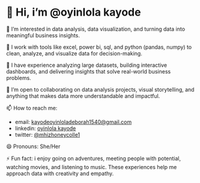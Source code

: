 # 👋 Hi, i’m @oyinlola kayode

👀 I’m interested in data analysis, data visualization, and turning data into meaningful business insights.

🌱 I work with tools like excel, power bi, sql, and python (pandas, numpy) to clean, analyze, and visualize data for decision-making.

💼 I have experience analyzing large datasets, building interactive dashboards, and delivering insights that solve real-world business problems.

💞️ I’m open to collaborating on data analysis projects, visual storytelling, and anything that makes data more understandable and impactful.

📫 How to reach me:  
- email: [kayodeoyinloladeborah1540@gmail.com](mailto:kayodeoyinloladeborah1540@gmail.com)  
- linkedin: [oyinlola kayode](https://www.linkedin.com/in/oyinlola-kayode/)  
- twitter: [@mhizhoneycolle1](https://twitter.com/Mhizhoneycolle1)

😄 Pronouns: She/Her

⚡ Fun fact: i enjoy going on adventures, meeting people with potential, watching movies, and listening to music. These experiences help me approach data with creativity and empathy.


